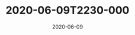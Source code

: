 ---
date: 2020-06-09
title: 2020-06-09T2230-000
hero: 2020/2020-06-09T2230-000.jpeg

# briefly describe the image…
alt: ''

# insert the closed caption text after the three-dash break…
# (include line-breaks, punctuation, and capitalization)
---
